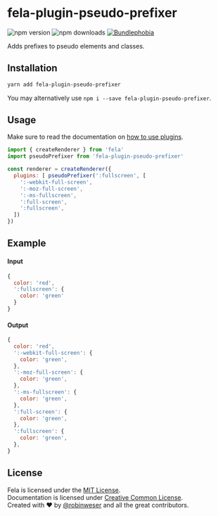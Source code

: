 # fela-plugin-pseudo-prefixer

<img alt="npm version" src="https://badge.fury.io/js/fela-plugin-pseudo-prefixer.svg"> <img alt="npm downloads" src="https://img.shields.io/npm/dm/fela-plugin-pseudo-prefixer.svg"> <a href="https://bundlephobia.com/result?p=fela-plugin-pseudo-prefixer@latest"><img alt="Bundlephobia" src="https://img.shields.io/bundlephobia/minzip/fela-plugin-pseudo-prefixer.svg"></a>

Adds prefixes to pseudo elements and classes.

## Installation
```sh
yarn add fela-plugin-pseudo-prefixer
```
You may alternatively use `npm i --save fela-plugin-pseudo-prefixer`.


## Usage
Make sure to read the documentation on [how to use plugins](http://fela.js.org/docs/advanced/Plugins.html).

```javascript
import { createRenderer } from 'fela'
import pseudoPrefixer from 'fela-plugin-pseudo-prefixer'

const renderer = createRenderer({
  plugins: [ pseudoPrefixer(':fullscreen', [
    ':-webkit-full-screen',
    ':-moz-full-screen',
    ':-ms-fullscreen',
    ':full-screen',
    ':fullscreen',
  ])
})
```

## Example

#### Input
```javascript
{
  color: 'red',
  ':fullscreen': {
    color: 'green'
  }
}
```
#### Output
```javascript
{
  color: 'red',
  ':-webkit-full-screen': {
    color: 'green',
  },
  ':-moz-full-screen': {
    color: 'green',
  },
  ':-ms-fullscreen': {
    color: 'green',
  },
  ':full-screen': {
    color: 'green',
  },
  ':fullscreen': {
    color: 'green',
  },
}
```

## License
Fela is licensed under the [MIT License](http://opensource.org/licenses/MIT).<br>
Documentation is licensed under [Creative Common License](http://creativecommons.org/licenses/by/4.0/).<br>
Created with ♥ by [@robinweser](http://weser.io) and all the great contributors.
